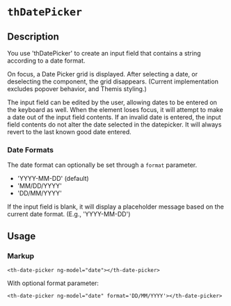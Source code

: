 # `thDatePicker`

## Description

You use 'thDatePicker' to create an input field that contains a string according to a date format. 

On focus, a Date Picker grid is displayed. After selecting a date, or deselecting the component, the grid disappears. (Current implementation excludes popover behavior, and Themis styling.)

The input field can be edited by the user, allowing dates to be entered on the keyboard as well. When the element loses focus, it will attempt to make a date out of the input field contents. If an invalid date is entered, the input field contents do not alter the date selected in the datepicker. It will always revert to the last known good date entered.

### Date Formats
The date format can optionally be set through a `format` parameter.  
- 'YYYY-MM-DD' (default)
- 'MM/DD/YYYY'
- 'DD/MM/YYYY'

If the input field is blank, it will display a placeholder message based on the current date format. (E.g., 'YYYY-MM-DD')


## Usage

### Markup
```
<th-date-picker ng-model="date"></th-date-picker>
```
With optional format parameter:
```
<th-date-picker ng-model="date" format='DD/MM/YYYY'></th-date-picker>
```

